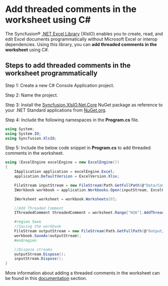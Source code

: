 # Add threaded comments in the worksheet using C#

The Syncfusion&reg; [.NET Excel Library](https://www.syncfusion.com/document-processing/excel-framework/net/excel-library) (XlsIO) enables you to create, read, and edit Excel documents programmatically without Microsoft Excel or interop dependencies. Using this library, you can **add threaded comments in the worksheet** using C#.

## Steps to add threaded comments in the worksheet programmatically

Step 1: Create a new C# Console Application project.

Step 2: Name the project.

Step 3: Install the [Syncfusion.XlsIO.Net.Core](https://www.nuget.org/packages/Syncfusion.XlsIO.Net.Core) NuGet package as reference to your .NET Standard applications from [NuGet.org](https://www.nuget.org).

Step 4: Include the following namespaces in the **Program.cs** file.
```csharp
using System;
using System.IO;
using Syncfusion.XlsIO;
```

Step 5: Include the below code snippet in **Program.cs** to add threaded comments in the worksheet.
```csharp
using (ExcelEngine excelEngine = new ExcelEngine())
{
	IApplication application = excelEngine.Excel;
	application.DefaultVersion = ExcelVersion.Xlsx;

	FileStream inputStream = new FileStream(Path.GetFullPath(@"Data/CommentsTemplate.xlsx"), FileMode.Open, FileAccess.Read);
	IWorkbook workbook = application.Workbooks.Open(inputStream, ExcelOpenType.Automatic);

	IWorksheet worksheet = workbook.Worksheets[0];

	//Add Threaded Comment
	IThreadedComment threadedComment = worksheet.Range["H16"].AddThreadedComment("What is the reason for the higher total amount of \"desk\"  in the west region?", "User1", DateTime.Now);

	#region Save
	//Saving the workbook
	FileStream outputStream = new FileStream(Path.GetFullPath(@"Output/AddComment.xlsx"), FileMode.Create, FileAccess.Write);
	workbook.SaveAs(outputStream);
	#endregion

	//Dispose streams
	outputStream.Dispose();
	inputStream.Dispose();
}
```

More information about adding a threaded comments in the worksheet can be found in this [documentation](https://help.syncfusion.com/document-processing/excel/excel-library/net/working-with-drawing-objects#create) section.
